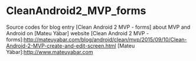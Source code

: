 # CleanAndroid2_MVP_forms
Source codes for blog entry [Clean Android 2 MVP - forms] about MVP and Android on [Mateu Yábar] website
[Clean Android 2 MVP - forms]:http://mateuyabar.com/blog/android/clean/mvp/2015/09/10/Clean-Android-2-MVP-create-and-edit-screen.html
[Mateu Yábar]:http://www.mateuyabar.com
